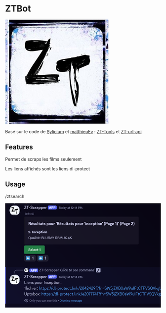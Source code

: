 # ZTBot

![ZTBot Logo](https://github.com/Anezium/ZTBot/blob/master/ZT-logo.jpg)

Basé sur le code de [Sylicium](https://github.com/Sylicium) et [matthieuEv](https://github.com/matthieuEv) : [ZT-Tools](https://github.com/ZT-Tools/zone-telechargement-bordel) et [ZT-url-api](https://github.com/matthieuEv/Zt-url-api)

## Features
Permet de scraps les films seulement

Les liens affichés sont les liens dl-protect



## Usage
/ztsearch <nom-du-film>

![Exemple](https://github.com/Anezium/ZTBot/blob/master/Exemple.png)
